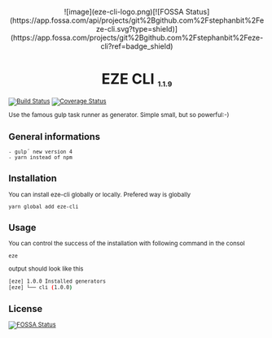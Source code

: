 <p align="center">![image](eze-cli-logo.png)[![FOSSA Status](https://app.fossa.com/api/projects/git%2Bgithub.com%2Fstephanbit%2Feze-cli.svg?type=shield)](https://app.fossa.com/projects/git%2Bgithub.com%2Fstephanbit%2Feze-cli?ref=badge_shield)
</p>
<h1 align="center">EZE CLI <small><small><sub><small>1.1.9<small></sub></small></small></h1>

[![Build Status](https://travis-ci.org/stephanbit/eze-cli.svg?branch=master)](https://travis-ci.org/stephanbit/eze-cli)
[![Coverage Status](https://coveralls.io/repos/github/stephanbit/eze-cli/badge.svg?branch=master)](https://coveralls.io/github/stephanbit/eze-cli?branch=master)

Use the famous gulp task runner as generator.
Simple small, but so powerful:-)

## General informations
    - gulp´ new version 4
    - yarn instead of npm

## Installation
You can install eze-cli globally or locally. Prefered way is globally


```
yarn global add eze-cli
```

## Usage

You can control the success of the installation with following command in the consol
```bash
eze
```

output should look like this

```bash
[eze] 1.0.0 Installed generators
[eze] └── cli (1.0.0)
```


## License
[![FOSSA Status](https://app.fossa.com/api/projects/git%2Bgithub.com%2Fstephanbit%2Feze-cli.svg?type=large)](https://app.fossa.com/projects/git%2Bgithub.com%2Fstephanbit%2Feze-cli?ref=badge_large)